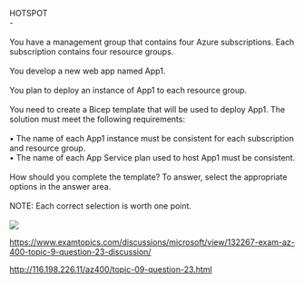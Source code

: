 HOTSPOT<br/> -<br/><br/>You have a management group that contains four Azure subscriptions. Each subscription contains four resource groups.<br/><br/>You develop a new web app named App1.<br/><br/>You plan to deploy an instance of App1 to each resource group.<br/><br/>You need to create a Bicep template that will be used to deploy App1. The solution must meet the following requirements:<br/><br/>•	The name of each App1 instance must be consistent for each subscription and resource group.<br/>•	The name of each App Service plan used to host App1 must be consistent.<br/><br/>How should you complete the template? To answer, select the appropriate options in the answer area.<br/><br/>NOTE: Each correct selection is worth one point.<br/><br/><img src="https://img.examtopics.com/az-400/image109.png"/><p><a href="https://www.examtopics.com/discussions/microsoft/view/132267-exam-az-400-topic-9-question-23-discussion/">https://www.examtopics.com/discussions/microsoft/view/132267-exam-az-400-topic-9-question-23-discussion/</a></p><p><a href="http://116.198.226.11/az400/topic-09-question-23.html">http://116.198.226.11/az400/topic-09-question-23.html</a></p><script src="https://giscus.app/client.js"                    data-repo="azsamples/az204"                    data-repo-id="R_kgDOMRXzDQ"                    data-category="General"                    data-category-id="DIC_kwDOMRXzDc4Cgi27"                    data-mapping="pathname"                    data-strict="1"                    data-reactions-enabled="0"                    data-emit-metadata="0"                    data-input-position="bottom"                    data-theme="preferred_color_scheme"                    data-lang="en"                    crossorigin="anonymous"                    async>                    </script>